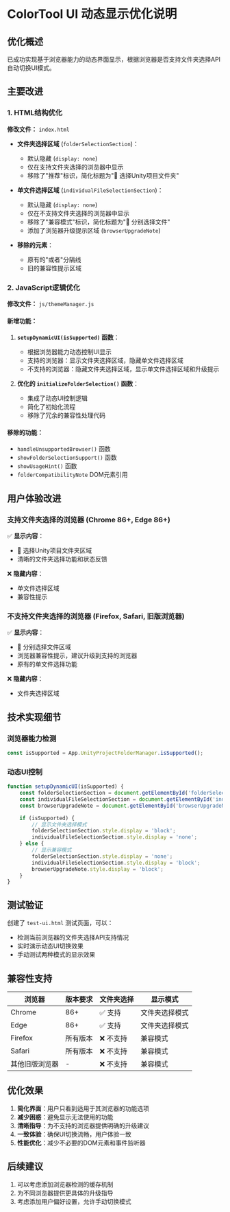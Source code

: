 # ColorTool UI 动态显示优化说明

## 优化概述

已成功实现基于浏览器能力的动态界面显示，根据浏览器是否支持文件夹选择API自动切换UI模式。

## 主要改进

### 1. HTML结构优化

**修改文件：** `index.html`

- **文件夹选择区域** (`folderSelectionSection`)：
  - 默认隐藏 (`display: none`)
  - 仅在支持文件夹选择的浏览器中显示
  - 移除了"推荐"标识，简化标题为"📁 选择Unity项目文件夹"

- **单文件选择区域** (`individualFileSelectionSection`)：
  - 默认隐藏 (`display: none`)
  - 仅在不支持文件夹选择的浏览器中显示
  - 移除了"兼容模式"标识，简化标题为"📄 分别选择文件"
  - 添加了浏览器升级提示区域 (`browserUpgradeNote`)

- **移除的元素**：
  - 原有的"或者"分隔线
  - 旧的兼容性提示区域

### 2. JavaScript逻辑优化

**修改文件：** `js/themeManager.js`

#### 新增功能：

1. **`setupDynamicUI(isSupported)` 函数**：
   - 根据浏览器能力动态控制UI显示
   - 支持的浏览器：显示文件夹选择区域，隐藏单文件选择区域
   - 不支持的浏览器：隐藏文件夹选择区域，显示单文件选择区域和升级提示

2. **优化的 `initializeFolderSelection()` 函数**：
   - 集成了动态UI控制逻辑
   - 简化了初始化流程
   - 移除了冗余的兼容性处理代码

#### 移除的功能：

- `handleUnsupportedBrowser()` 函数
- `showFolderSelectionSupport()` 函数  
- `showUsageHint()` 函数
- `folderCompatibilityNote` DOM元素引用

## 用户体验改进

### 支持文件夹选择的浏览器 (Chrome 86+, Edge 86+)

✅ **显示内容**：
- 📁 选择Unity项目文件夹区域
- 清晰的文件夹选择功能和状态反馈

❌ **隐藏内容**：
- 单文件选择区域
- 兼容性提示

### 不支持文件夹选择的浏览器 (Firefox, Safari, 旧版浏览器)

✅ **显示内容**：
- 📄 分别选择文件区域
- 浏览器兼容性提示，建议升级到支持的浏览器
- 原有的单文件选择功能

❌ **隐藏内容**：
- 文件夹选择区域

## 技术实现细节

### 浏览器能力检测

```javascript
const isSupported = App.UnityProjectFolderManager.isSupported();
```

### 动态UI控制

```javascript
function setupDynamicUI(isSupported) {
    const folderSelectionSection = document.getElementById('folderSelectionSection');
    const individualFileSelectionSection = document.getElementById('individualFileSelectionSection');
    const browserUpgradeNote = document.getElementById('browserUpgradeNote');

    if (isSupported) {
        // 显示文件夹选择模式
        folderSelectionSection.style.display = 'block';
        individualFileSelectionSection.style.display = 'none';
    } else {
        // 显示兼容模式
        folderSelectionSection.style.display = 'none';
        individualFileSelectionSection.style.display = 'block';
        browserUpgradeNote.style.display = 'block';
    }
}
```

## 测试验证

创建了 `test-ui.html` 测试页面，可以：
- 检测当前浏览器的文件夹选择API支持情况
- 实时演示动态UI切换效果
- 手动测试两种模式的显示效果

## 兼容性支持

| 浏览器 | 版本要求 | 文件夹选择 | 显示模式 |
|--------|----------|------------|----------|
| Chrome | 86+ | ✅ 支持 | 文件夹选择模式 |
| Edge | 86+ | ✅ 支持 | 文件夹选择模式 |
| Firefox | 所有版本 | ❌ 不支持 | 兼容模式 |
| Safari | 所有版本 | ❌ 不支持 | 兼容模式 |
| 其他旧版浏览器 | - | ❌ 不支持 | 兼容模式 |

## 优化效果

1. **简化界面**：用户只看到适用于其浏览器的功能选项
2. **减少困惑**：避免显示无法使用的功能
3. **清晰指导**：为不支持的浏览器提供明确的升级建议
4. **一致体验**：确保UI切换流畅，用户体验一致
5. **性能优化**：减少不必要的DOM元素和事件监听器

## 后续建议

1. 可以考虑添加浏览器检测的缓存机制
2. 为不同浏览器提供更具体的升级指导
3. 考虑添加用户偏好设置，允许手动切换模式
